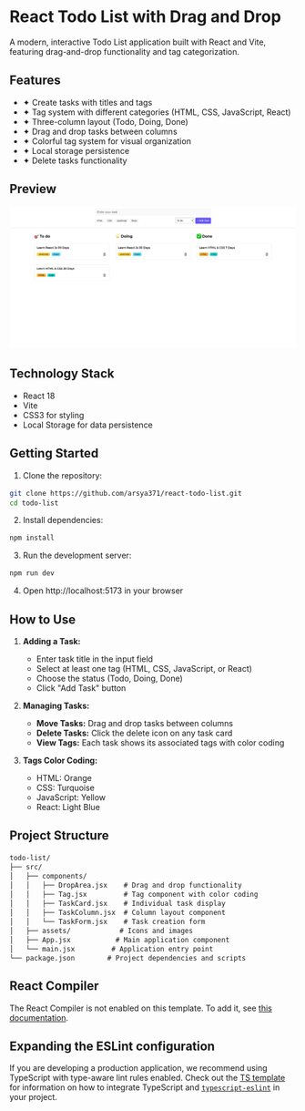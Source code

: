 # React Todo List with Drag and Drop

A modern, interactive Todo List application built with React and Vite, featuring drag-and-drop functionality and tag categorization.

## Features

- ✦ Create tasks with titles and tags
- ✦ Tag system with different categories (HTML, CSS, JavaScript, React)
- ✦ Three-column layout (Todo, Doing, Done)
- ✦ Drag and drop tasks between columns
- ✦ Colorful tag system for visual organization
- ✦ Local storage persistence
- ✦ Delete tasks functionality

## Preview

![Todo List Preview](https://github.com/arsya371/react-todo-list/blob/master/todo-list/src/assets/preview.png)

## Technology Stack

- React 18
- Vite
- CSS3 for styling
- Local Storage for data persistence

## Getting Started

1. Clone the repository:
```bash
git clone https://github.com/arsya371/react-todo-list.git
cd todo-list
```

2. Install dependencies:
```bash
npm install
```

3. Run the development server:
```bash
npm run dev
```

4. Open http://localhost:5173 in your browser

## How to Use

1. **Adding a Task:**
   - Enter task title in the input field
   - Select at least one tag (HTML, CSS, JavaScript, or React)
   - Choose the status (Todo, Doing, Done)
   - Click "Add Task" button

2. **Managing Tasks:**
   - **Move Tasks:** Drag and drop tasks between columns
   - **Delete Tasks:** Click the delete icon on any task card
   - **View Tags:** Each task shows its associated tags with color coding

3. **Tags Color Coding:**
   - HTML: Orange
   - CSS: Turquoise
   - JavaScript: Yellow
   - React: Light Blue

## Project Structure

```
todo-list/
├── src/
│   ├── components/
│   │   ├── DropArea.jsx    # Drag and drop functionality
│   │   ├── Tag.jsx         # Tag component with color coding
│   │   ├── TaskCard.jsx    # Individual task display
│   │   ├── TaskColumn.jsx  # Column layout component
│   │   └── TaskForm.jsx    # Task creation form
│   ├── assets/            # Icons and images
│   ├── App.jsx           # Main application component
│   └── main.jsx         # Application entry point
└── package.json        # Project dependencies and scripts
```

## React Compiler

The React Compiler is not enabled on this template. To add it, see [this documentation](https://react.dev/learn/react-compiler/installation).

## Expanding the ESLint configuration

If you are developing a production application, we recommend using TypeScript with type-aware lint rules enabled. Check out the [TS template](https://github.com/vitejs/vite/tree/main/packages/create-vite/template-react-ts) for information on how to integrate TypeScript and [`typescript-eslint`](https://typescript-eslint.io) in your project.
